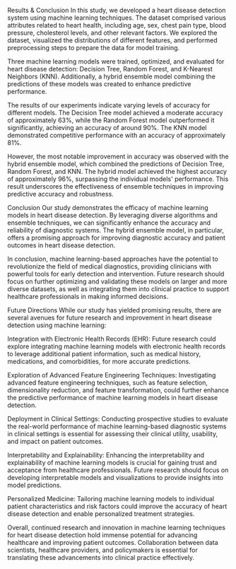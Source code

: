 Results & Conclusion
In this study, we developed a heart disease detection system using machine learning techniques. The dataset comprised various attributes related to heart health, including age, sex, chest pain type, blood pressure, cholesterol levels, and other relevant factors. We explored the dataset, visualized the distributions of different features, and performed preprocessing steps to prepare the data for model training.

Three machine learning models were trained, optimized, and evaluated for heart disease detection: Decision Tree, Random Forest, and K-Nearest Neighbors (KNN). Additionally, a hybrid ensemble model combining the predictions of these models was created to enhance predictive performance.

The results of our experiments indicate varying levels of accuracy for different models. The Decision Tree model achieved a moderate accuracy of approximately 63%, while the Random Forest model outperformed it significantly, achieving an accuracy of around 90%. The KNN model demonstrated competitive performance with an accuracy of approximately 81%.

However, the most notable improvement in accuracy was observed with the hybrid ensemble model, which combined the predictions of Decision Tree, Random Forest, and KNN. The hybrid model achieved the highest accuracy of approximately 96%, surpassing the individual models' performance. This result underscores the effectiveness of ensemble techniques in improving predictive accuracy and robustness.

Conclusion
Our study demonstrates the efficacy of machine learning models in heart disease detection. By leveraging diverse algorithms and ensemble techniques, we can significantly enhance the accuracy and reliability of diagnostic systems. The hybrid ensemble model, in particular, offers a promising approach for improving diagnostic accuracy and patient outcomes in heart disease detection.

In conclusion, machine learning-based approaches have the potential to revolutionize the field of medical diagnostics, providing clinicians with powerful tools for early detection and intervention. Future research should focus on further optimizing and validating these models on larger and more diverse datasets, as well as integrating them into clinical practice to support healthcare professionals in making informed decisions.

Future Directions
While our study has yielded promising results, there are several avenues for future research and improvement in heart disease detection using machine learning:

Integration with Electronic Health Records (EHR): Future research could explore integrating machine learning models with electronic health records to leverage additional patient information, such as medical history, medications, and comorbidities, for more accurate predictions.

Exploration of Advanced Feature Engineering Techniques: Investigating advanced feature engineering techniques, such as feature selection, dimensionality reduction, and feature transformation, could further enhance the predictive performance of machine learning models in heart disease detection.

Deployment in Clinical Settings: Conducting prospective studies to evaluate the real-world performance of machine learning-based diagnostic systems in clinical settings is essential for assessing their clinical utility, usability, and impact on patient outcomes.

Interpretability and Explainability: Enhancing the interpretability and explainability of machine learning models is crucial for gaining trust and acceptance from healthcare professionals. Future research should focus on developing interpretable models and visualizations to provide insights into model predictions.

Personalized Medicine: Tailoring machine learning models to individual patient characteristics and risk factors could improve the accuracy of heart disease detection and enable personalized treatment strategies.

Overall, continued research and innovation in machine learning techniques for heart disease detection hold immense potential for advancing healthcare and improving patient outcomes. Collaboration between data scientists, healthcare providers, and policymakers is essential for translating these advancements into clinical practice effectively.
